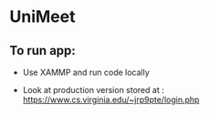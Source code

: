 # UniMeet

## To run app:

- Use XAMMP and run code locally

- Look at production version stored at : <https://www.cs.virginia.edu/~jrp9pte/login.php> 
